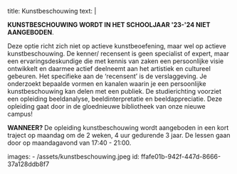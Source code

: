 title: Kunstbeschouwing
text: |
  <p><strong>KUNSTBESCHOUWING WORDT IN HET SCHOOLJAAR '23-'24 NIET AANGEBODEN</strong><strong></strong>.<br>
  </p>
  <p>Deze optie richt zich niet op actieve kunstbeoefening,
  maar wel op actieve kunstbeschouwing. De kenner/
  recensent is geen specialist of expert, maar een
  ervaringsdeskundige die met kennis van zaken een
  persoonlijke visie ontwikkelt en daarmee actief deelneemt aan het artistiek en cultureel gebeuren. Het
  specifieke aan de ‘recensent’ is de verslaggeving.
  Je onderzoekt bepaalde vormen en kanalen waarin
  je een persoonlijke kunstbeschouwing kan delen met
  een publiek.
  De studierichting voorziet een opleiding beeldanalyse,
  beeldinterpretatie en beeldappreciatie. Deze opleiding
  gaat door in de gloednieuwe bibliotheek van onze
  nieuwe campus!
  </p>
  <p><strong>WANNEER? </strong>De opleiding kunstbeschouwing
  wordt aangeboden in een kort traject op maandag
  om de 2 weken, 4 uur gedurende 3 jaar.
  De lessen gaan door op maandagavond
  van 17:40 - 21:00.
  </p>
images:
  - /assets/kunstbeschouwing.jpeg
id: ffafe01b-942f-447d-8666-37a128ddb8f7
